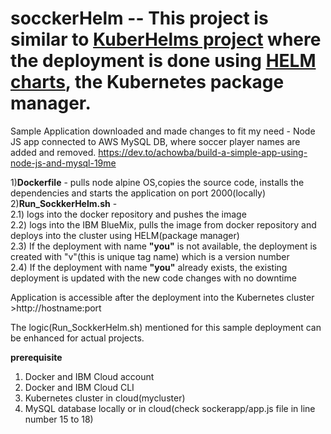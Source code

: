 # socckerHelm -- This project is similar to <a href="https://github.com/myanees284/KuberHelms">KuberHelms project</a>  where the deployment is done using <a href="https://helm.sh">HELM charts</a>, the Kubernetes package manager.

Sample Application downloaded and made changes to fit my need  - Node JS app connected to AWS MySQL DB, where soccer player names are added and removed.
https://dev.to/achowba/build-a-simple-app-using-node-js-and-mysql-19me

1)**Dockerfile** - pulls node alpine OS,copies the source code, installs the dependencies and starts the application on port 2000(locally)<br>
2)**Run_SockkerHelm.sh** - <br>
  2.1) logs into the docker repository and pushes the image <br>
  2.2) logs into the IBM BlueMix, pulls the image from docker repository and deploys into the cluster using HELM(package   manager) <br>
  2.3) If the deployment with name **"you"** is not available, the deployment is created with "v<some numbers>"(this is unique tag name) which is a version number <br>
  2.4) If the deployment with name **"you"** already exists, the existing deployment is updated with the new code changes with no downtime<br>

Application is accessible after the deployment into the Kubernetes cluster >http://hostname:port
  
  
The logic(Run_SockkerHelm.sh) mentioned for this sample deployment can be enhanced for actual projects.

**prerequisite**
1) Docker and IBM Cloud account
2) Docker and IBM Cloud CLI
3) Kubernetes cluster in cloud(mycluster)
4) MySQL database locally or in cloud(check sockerapp/app.js file in line number 15 to 18)




